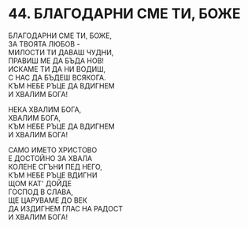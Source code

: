 # 44. БЛАГОДАРНИ СМЕ ТИ, БОЖЕ  
  
БЛАГОДАРНИ СМЕ ТИ, БОЖЕ,  
ЗА ТВОЯТА ЛЮБОВ -  
МИЛОСТИ ТИ ДАВАШ ЧУДНИ,  
ПРАВИШ МЕ ДА БЪДА НОВ!  
ИСКАМЕ ТИ ДА НИ ВОДИШ,  
С НАС ДА БЪДЕШ ВСЯКОГА.  
КЪМ НЕБЕ РЪЦЕ ДА ВДИГНЕМ  
И ХВАЛИМ БОГА!  
  
НЕКА ХВАЛИМ БОГА,  
ХВАЛИМ БОГА,  
КЪМ НЕБЕ РЪЦЕ ДА ВДИГНЕМ  
И ХВАЛИМ БОГА!  
  
САМО ИМЕТО ХРИСТОВО  
Е ДОСТОЙНО ЗА ХВАЛА  
КОЛЕНЕ СГЪНИ ПЕД НЕГО,  
КЪМ НЕБЕ РЪЦЕ ВДИГНИ  
ЩОМ КАТ' ДОЙДЕ  
ГОСПОД В СЛАВА,  
ЩЕ ЦАРУВАМЕ ДО ВЕК  
ДА ИЗДИГНЕМ ГЛАС НА РАДОСТ  
И ХВАЛИМ БОГА!  


<DownloadsButton pdf="/pdf/44-blagodarni-sme-ti-bozhe.pdf" />

<DownloadChordsButton pdf="/chords/44-blagodarni-sme-ti-bozhe_akord.pdf"/>
